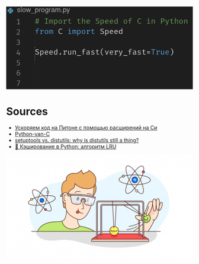 ![](https://raw.githubusercontent.com/tonypithony/Cext/main/a7e7b3ac064e863e6581117e7314c81f.png)


# Sources

* [Ускоряем код на Питоне с помощью расширений на Cи](https://habr.com/ru/companies/alconost/articles/571366/)
* [Python-van-C](https://github.com/unton3ton/Python-van-C)
* [setuptools vs. distutils: why is distutils still a thing?](https://stackoverflow.com/questions/25337706/setuptools-vs-distutils-why-is-distutils-still-a-thing)
* [🧩 Кэширование в Python: алгоритм LRU](https://proglib.io/p/keshirovanie-v-python-algoritm-lru-2020-11-17)


![](https://raw.githubusercontent.com/tonypithony/Cext/main/9028563ffcd4cf3f97cd109bad03bb76.png)
